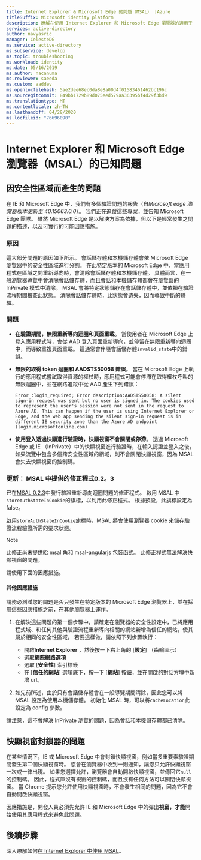 ```yaml
---
title: Internet Explorer & Microsoft Edge 的問題（MSAL） |Azure
titleSuffix: Microsoft identity platform
description: 瞭解在使用 Internet Explorer 和 Microsoft Edge 瀏覽器的適用于 JavaScript 的 Microsoft 驗證程式庫（MSAL）時的已知問題。
services: active-directory
author: navyasric
manager: CelesteDG
ms.service: active-directory
ms.subservice: develop
ms.topic: troubleshooting
ms.workload: identity
ms.date: 05/16/2019
ms.author: nacanuma
ms.reviewer: saeeda
ms.custom: aaddev
ms.openlocfilehash: 5ae2dee68ec0da8e8a00d4f01583461462bc196c
ms.sourcegitcommit: 849bb1729b89d075eed579aa36395bf4d29f3bd9
ms.translationtype: MT
ms.contentlocale: zh-TW
ms.lasthandoff: 04/28/2020
ms.locfileid: "76696090"
---
```

# <a name="known-issues-on-internet-explorer-and-microsoft-edge-browsers-msaljs"></a>Internet Explorer 和 Microsoft Edge 瀏覽器（MSAL）的已知問題

## <a name="issues-due-to-security-zones"></a>因安全性區域而產生的問題
在 IE 和 Microsoft Edge 中，我們有多個驗證問題的報告（自*Microsoft edge 瀏覽器版本更新至 40.15063.0.0*）。 我們正在追蹤這些專案，並告知 Microsoft Edge 團隊。 雖然 Microsoft Edge 是以解決方案為依據，但以下是經常發生之問題的描述，以及可實行的可能因應措施。

### <a name="cause"></a>原因
這大部分問題的原因如下所示。 會話儲存體和本機儲存體會依 Microsoft Edge 瀏覽器中的安全性區域進行分割。 在此特定版本的 Microsoft Edge 中，當應用程式在區域之間重新導向時，會清除會話儲存體和本機儲存體。 具體而言，在一般瀏覽器導覽中會清除會話儲存體，而且會話和本機儲存體都會在瀏覽器的 InPrivate 模式中清除。 MSAL 會將特定狀態儲存在會話儲存體中，並依賴在驗證流程期間檢查此狀態。 清除會話儲存體時，此狀態會遺失，因而導致中斷的體驗。

### <a name="issues"></a>問題

- **在驗證期間，無限重新導向迴圈和頁面重載**。 當使用者在 Microsoft Edge 上登入應用程式時，會從 AAD 登入頁面重新導向，並停留在無限重新導向迴圈中，而導致重複頁面重載。 這通常會伴隨會話儲存體`invalid_state`中的錯誤。

- **無限的取得 token 迴圈和 AADSTS50058 錯誤**。 當在 Microsoft Edge 上執行的應用程式嘗試取得資源的權杖時，應用程式可能會停滯在取得權杖呼叫的無限迴圈中，並在網路追蹤中從 AAD 產生下列錯誤：

    `Error :login_required; Error description:AADSTS50058: A silent sign-in request was sent but no user is signed in. The cookies used to represent the user's session were not sent in the request to Azure AD. This can happen if the user is using Internet Explorer or Edge, and the web app sending the silent sign-in request is in different IE security zone than the Azure AD endpoint (login.microsoftonline.com)`

- **使用登入透過快顯進行驗證時，快顯視窗不會關閉或停滯**。 透過 Microsoft Edge 或 IE （InPrivate）中的快顯視窗進行驗證時，在輸入認證並登入之後，如果流覽中包含多個跨安全性區域的網域，則不會關閉快顯視窗，因為 MSAL 會失去快顯視窗的控制碼。  

### <a name="update-fix-available-in-msaljs-023"></a>更新： MSAL 中提供的修正程式0.2。3
已在[MSAL 0.2.3](https://github.com/AzureAD/microsoft-authentication-library-for-js/releases)中發行驗證重新導向迴圈問題的修正程式。 啟用 MSAL 中`storeAuthStateInCookie`的旗標，以利用此修正程式。 根據預設，此旗標設定為 false。

啟用`storeAuthStateInCookie`旗標時，MSAL 將會使用瀏覽器 cookie 來儲存驗證流程驗證所需的要求狀態。

> [!NOTE]
> 此修正尚未提供給 msal 角和 msal-angularjs 包裝函式。 此修正程式無法解決快顯視窗的問題。

請使用下面的因應措施。

#### <a name="other-workarounds"></a>其他因應措施
請務必測試您的問題是否只發生在特定版本的 Microsoft Edge 瀏覽器上，並在採用這些因應措施之前，在其他瀏覽器上運作。  
1. 在解決這些問題的第一個步驟中，請確定在瀏覽器的安全性設定中，已將應用程式域、和任何其他與驗證流程重新導向相關的網站新增為信任的網站，使其屬於相同的安全性區域。
若要這樣做，請依照下列步驟執行：
    - 開啟**Internet Explorer** ，然後按一下右上角的 [**設定**] （齒輪圖示）
    - 選取**網際網路選項**
    - 選取 [**安全性**] 索引標籤
    - 在 [**信任的網站**] 選項底下，按一下 [**網站**] 按鈕，並在開啟的對話方塊中新增 url。

2. 如先前所述，由於只有會話儲存體會在一般導覽期間清除，因此您可以將 MSAL 設定為使用本機儲存體。 初始化 MSAL 時，可以將`cacheLocation`此設定為 config 參數。

請注意，這不會解決 InPrivate 瀏覽的問題，因為會話和本機儲存體都已清除。

## <a name="issues-due-to-popup-blockers"></a>快顯視窗封鎖器的問題

在某些情況下，IE 或 Microsoft Edge 中會封鎖快顯視窗，例如當多重要素驗證期間發生第二個快顯視窗時。 您會在瀏覽器中收到一則通知，讓您只允許快顯視窗一次或一律出現。 如果您選擇允許，瀏覽器會自動開啟快顯視窗，並傳回它`null`的控制碼。 因此，程式庫沒有視窗的控制碼，而且沒有任何方法可以關閉快顯視窗。 當 Chrome 提示您允許使用快顯視窗時，不會發生相同的問題，因為它不會自動開啟快顯視窗。

因應措施是，開發人員必須先允許 IE 和 Microsoft Edge 中的彈出**視窗，才能**開始使用其應用程式來避免此問題。

## <a name="next-steps"></a>後續步驟
深入瞭解如何[在 Internet Explorer 中使用 MSAL](msal-js-use-ie-browser.md)。
